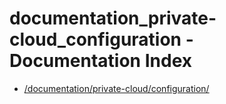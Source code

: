 # documentation_private-cloud_configuration - Documentation Index

- [/documentation/private-cloud/configuration/](./_documentation_private-cloud_configuration_.md)
